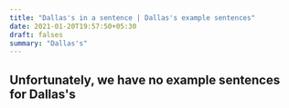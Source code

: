 ```yaml
---
title: "Dallas's in a sentence | Dallas's example sentences"
date: 2021-01-20T19:57:50+05:30
draft: falses
summary: "Dallas's"
---
```

## Unfortunately, we have no example sentences for Dallas's                 
